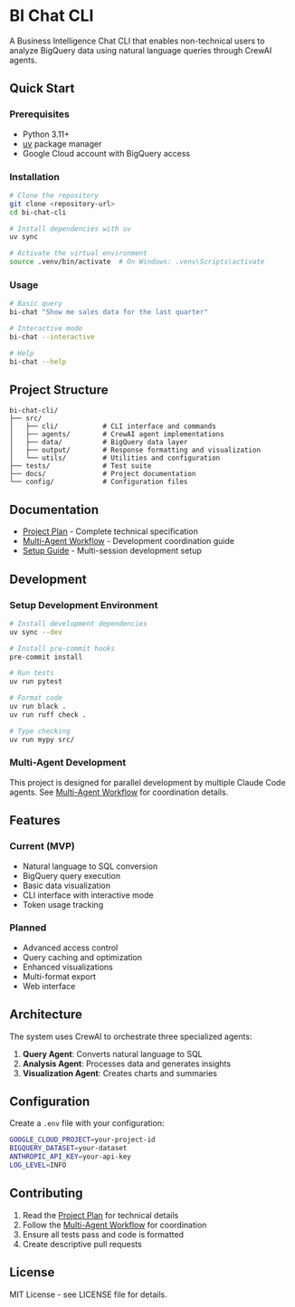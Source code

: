 # BI Chat CLI

A Business Intelligence Chat CLI that enables non-technical users to analyze BigQuery data using natural language queries through CrewAI agents.

## Quick Start

### Prerequisites
- Python 3.11+
- [uv](https://docs.astral.sh/uv/) package manager
- Google Cloud account with BigQuery access

### Installation
```bash
# Clone the repository
git clone <repository-url>
cd bi-chat-cli

# Install dependencies with uv
uv sync

# Activate the virtual environment
source .venv/bin/activate  # On Windows: .venv\Scripts\activate
```

### Usage
```bash
# Basic query
bi-chat "Show me sales data for the last quarter"

# Interactive mode
bi-chat --interactive

# Help
bi-chat --help
```

## Project Structure
```
bi-chat-cli/
├── src/
│   ├── cli/           # CLI interface and commands
│   ├── agents/        # CrewAI agent implementations
│   ├── data/          # BigQuery data layer
│   ├── output/        # Response formatting and visualization
│   └── utils/         # Utilities and configuration
├── tests/             # Test suite
├── docs/              # Project documentation
└── config/            # Configuration files
```

## Documentation

- [Project Plan](docs/PROJECT_PLAN.md) - Complete technical specification
- [Multi-Agent Workflow](docs/MULTI_AGENT_WORKFLOW.md) - Development coordination guide
- [Setup Guide](docs/CLAUDE_CODE_SETUP.md) - Multi-session development setup

## Development

### Setup Development Environment
```bash
# Install development dependencies
uv sync --dev

# Install pre-commit hooks
pre-commit install

# Run tests
uv run pytest

# Format code
uv run black .
uv run ruff check .

# Type checking
uv run mypy src/
```

### Multi-Agent Development
This project is designed for parallel development by multiple Claude Code agents. See [Multi-Agent Workflow](docs/MULTI_AGENT_WORKFLOW.md) for coordination details.

## Features

### Current (MVP)
- Natural language to SQL conversion
- BigQuery query execution
- Basic data visualization
- CLI interface with interactive mode
- Token usage tracking

### Planned
- Advanced access control
- Query caching and optimization
- Enhanced visualizations
- Multi-format export
- Web interface

## Architecture

The system uses CrewAI to orchestrate three specialized agents:
1. **Query Agent**: Converts natural language to SQL
2. **Analysis Agent**: Processes data and generates insights
3. **Visualization Agent**: Creates charts and summaries

## Configuration

Create a `.env` file with your configuration:
```bash
GOOGLE_CLOUD_PROJECT=your-project-id
BIGQUERY_DATASET=your-dataset
ANTHROPIC_API_KEY=your-api-key
LOG_LEVEL=INFO
```

## Contributing

1. Read the [Project Plan](docs/PROJECT_PLAN.md) for technical details
2. Follow the [Multi-Agent Workflow](docs/MULTI_AGENT_WORKFLOW.md) for coordination
3. Ensure all tests pass and code is formatted
4. Create descriptive pull requests

## License

MIT License - see LICENSE file for details.